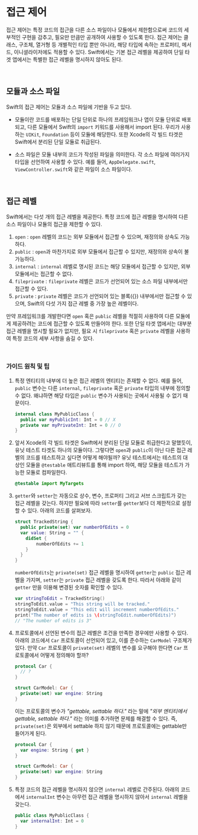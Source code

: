 # 접근 제어

접근 제어는 특정 코드의 접근을 다른 소스 파일이나 모듈에서 제한함으로써 코드의 세부적인 구현을 감추고, 필요만 만큼만 공개하여 사용할 수 있도록 한다. 접근 제어는 클래스, 구조체, 열거형 등 개별적인 타입 뿐만 아니라, 해당 타입에 속하는 프로퍼티, 메서드, 이니셜라이저에도 적용할 수 있다. Swift에서는 기본 접근 레벨을 제공하여 단일 타겟 앱에서는 특별한 접근 레벨을 명시하지 않아도 된다.

&nbsp;
## 모듈과 소스 파일

Swift의 접근 제어는 모듈과 소스 파일에 기반을 두고 있다. 

- 모듈이란 코드를 배포하는 단일 단위로 하나의 프레임워크나 앱이 모듈 단위로 배포되고, 다른 모듈에서 Swift의 `import` 키워드를 사용해서 import 된다. 우리가 사용하는 `UIKit`, `Foundation` 등이 모듈에 해당한다. 또한 Xcode의 각 빌드 타겟은 Swift에서 분리된 단일 모듈로 취급된다. 

- 소스 파일은 모듈 내부의 코드가 작성된 파일을 의미한다. 각 소스 파일에 여러가지 타입을 선언하여 사용할 수 있다. 예를 들어, `AppDelegate.swift`, `ViewController.swift`와 같은 파일이 소스 파일이다.

&nbsp;
## 접근 레벨

Swift에서는 다섯 개의 접근 레벨을 제공한다. 특정 코드에 접근 레벨을 명시하여 다른 소스 파일이나 모듈의 접근을 제한할 수 있다.

1. `open` : `open` 레벨의 코드는 외부 모듈에서 접근할 수 있으며, 재정의와 상속도 가능하다.
2. `public` : `open`과 마찬가지로 외부 모듈에서 접근할 수 있지만, 재정의와 상속이 불가능하다.
3. `internal` : `internal` 레벨로 명시된 코드는 해당 모듈에서 접근할 수 있지만, 외부 모듈에서는 접근할 수 없다.
4. `fileprivate` : `fileprivate` 레벨은 코드가 선언되어 있는 소스 파일 내부에서만 접근할 수 있다.
5. `private` : `private` 레벨은 코드가 선언되어 있는 블록({}) 내부에서만 접근할 수 있으며, Swift의 다섯 가지 접근 레벨 중 가장 높은 레벨이다.

만약 프레임워크를 개발한다면 `open` 혹은 `public` 레벨을 적절히 사용하여 다른 모듈에게 제공하려는 코드에 접근할 수 있도록 만들어야 한다. 또한 단일 타겟 앱에서는 대부분 접근 레벨을 명시할 필요가 없지만, 필요 시 `fileprivate` 혹은 `private` 레벨을 사용하여 특정 코드의 세부 사항을 숨길 수 있다.

&nbsp;

### 가이드 원칙 및 팁

1. 특정 엔티티의 내부에 더 높은 접근 레벨의 엔티티는 존재할 수 없다. 예를 들어, `public` 변수는 다른 `internal`, `fileprivate` 혹은 `private` 타입의 내부에 정의할 수 없다. 왜냐하면 해당 타입은 `public` 변수가 사용되는 곳에서 사용될 수 없기 때문이다.

    ```swift
    internal class MyPublicClass {
      public var myPublicInt: Int = 0 // X
      private var myPrivateInt: Int = 0 // O
    }
    ```

2. 앞서 Xcode의 각 빌드 타겟은 Swift에서 분리된 단일 모듈로 취급한다고 말했듯이, 유닛 테스트 타겟도 하나의 모듈이다. 그렇다면 `open`과 `public`이 아닌 다른 접근 레벨의 코드를 테스트하고 싶다면 어떻게 해야될까? 유닛 테스트에서는 테스트의 대상인 모듈을 `@testable` 애트리뷰트를 통해 import 하여, 해당 모듈을 테스트가 가능한 모듈로 컴파일한다.

    ```swift
    @testable import MyTargets
    ```

3. `getter`와 `setter`는 자동으로 상수, 변수, 프로퍼티 그리고 서브 스크립트가 갖는 접근 레벨을 갖는다. 하지만 필요에 따라 `setter`를 `getter`보다 더 제한적으로 설정할 수 있다. 아래의 코드를 살펴보자.

    ```swift
    struct TrackedString {
      public private(set) var numberOfEdits = 0
      var value: String = "" {
        didSet {
            numberOfEdits += 1
        }
      }
    }
    ```

    `numberOfEdits`는 `private(set)` 접근 레벨을 명시하여 `getter`는 `public` 접근 레벨을 가지며, `setter`는 `private` 접근 레벨을 갖도록 한다. 따라서 아래와 같이 `getter` 만을 이용해 변경된 숫자를 확인할 수 있다.

    ```swift
    var stringToEdit = TrackedString()
    stringToEdit.value = "This string will be tracked."
    stringToEdit.value = "This edit will increment numberOfEdits."
    print("The number of edits is \(stringToEdit.numberOfEdits)")
    // "The number of edits is 3"
    ```

4. 프로토콜에서 선언된 변수의 접근 레벨은 조건을 만족한 경우에만 사용할 수 있다. 아래의 코드에서 `Car` 프로토콜이 선언되어 있고, 이를 준수하는 `CarModel` 구조체가 있다. 만약 `Car` 프로토콜이 `private(set)` 레벨의 변수를 요구해야 한다면 `Car` 프로토콜에서 어떻게 정의해야 할까?

    ```swift
    protocol Car {
      // ?
    }

    struct CarModel: Car {
      private(set) var engine: String
    }
    ```

    이는 프로토콜의 변수가 *"gettable, settable 하다."* 라는 말에 *"외부 엔티티에서 gettable, settable 하다."* 라는 의미를 추가하면 문제를 해결할 수 있다. 즉, `private(set)`은 외부에서 settable 하지 않기 때문에 프로토콜에는 gettable만 들어가게 된다.

    ```swift
    protocol Car {
      var engine: String { get }
    }

    struct CarModel: Car {
      private(set) var engine: String
    }
    ```

5. 특정 코드의 접근 레벨을 명시하지 않으면 `internal` 레벨로 간주된다. 아래의 코드에서 `internalInt` 변수는 아무런 접근 레벨을 명시하지 않아서 `internal` 레벨을 갖는다.

    ```swift
    public class MyPublicClass {
      var internalInt: Int = 0
    }
    ```
